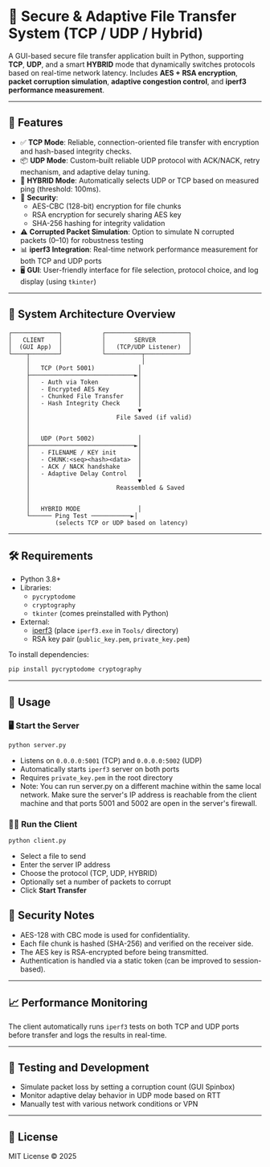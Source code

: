 # 🔐 Secure & Adaptive File Transfer System (TCP / UDP / Hybrid)

A GUI-based secure file transfer application built in Python, supporting **TCP**, **UDP**, and a smart **HYBRID** mode that dynamically switches protocols based on real-time network latency. Includes **AES + RSA encryption**, **packet corruption simulation**, **adaptive congestion control**, and **iperf3 performance measurement**.

---

## 🚀 Features

- ✅ **TCP Mode**: Reliable, connection-oriented file transfer with encryption and hash-based integrity checks.
- 📦 **UDP Mode**: Custom-built reliable UDP protocol with ACK/NACK, retry mechanism, and adaptive delay tuning.
- 🤖 **HYBRID Mode**: Automatically selects UDP or TCP based on measured ping (threshold: 100ms).
- 🔐 **Security**: 
  - AES-CBC (128-bit) encryption for file chunks
  - RSA encryption for securely sharing AES key
  - SHA-256 hashing for integrity validation
- ⚠️ **Corrupted Packet Simulation**: Option to simulate N corrupted packets (0–10) for robustness testing
- 📊 **iperf3 Integration**: Real-time network performance measurement for both TCP and UDP ports
- 🖥️ **GUI**: User-friendly interface for file selection, protocol choice, and log display (using `tkinter`)

---

## 🧠 System Architecture Overview

```
┌─────────────┐           ┌───────────────────────┐
│   CLIENT    │           │        SERVER         │
│  (GUI App)  │           │   (TCP/UDP Listener)  │
└────┬────────┘           └──────────┬────────────┘
     │                               │
     │   TCP (Port 5001)            │
     ├─────────────────────────────►│
     │   - Auth via Token           │
     │   - Encrypted AES Key        │
     │   - Chunked File Transfer    │
     │   - Hash Integrity Check     │
     │                              ▼
     │                        File Saved (if valid)
     │
     │
     │   UDP (Port 5002)            │
     ├─────────────────────────────►│
     │   - FILENAME / KEY init      │
     │   - CHUNK:<seq><hash><data>  │
     │   - ACK / NACK handshake     │
     │   - Adaptive Delay Control   │
     │                              ▼
     │                        Reassembled & Saved
     │
     │
     │   HYBRID MODE                │
     └────── Ping Test ───────────►│
             (selects TCP or UDP based on latency)
```

---

## 🛠 Requirements

- Python 3.8+
- Libraries:
  - `pycryptodome`
  - `cryptography`
  - `tkinter` (comes preinstalled with Python)
- External:
  - [iperf3](https://iperf.fr/iperf-download.php) (place `iperf3.exe` in `Tools/` directory)
  - RSA key pair (`public_key.pem`, `private_key.pem`)

To install dependencies:

```bash
pip install pycryptodome cryptography
```

---

## 🔧 Usage

### 🖥️ Start the Server

```bash
python server.py
```

- Listens on `0.0.0.0:5001` (TCP) and `0.0.0.0:5002` (UDP)
- Automatically starts `iperf3` server on both ports
- Requires `private_key.pem` in the root directory
- Note: You can run server.py on a different machine within the same local network. Make sure the server's IP address is reachable from the client machine and that ports 5001 and 5002 are open in the server's firewall.

### 🧑‍💻 Run the Client

```bash
python client.py
```

- Select a file to send
- Enter the server IP address
- Choose the protocol (TCP, UDP, HYBRID)
- Optionally set a number of packets to corrupt
- Click **Start Transfer**

## 🔐 Security Notes

- AES-128 with CBC mode is used for confidentiality.
- Each file chunk is hashed (SHA-256) and verified on the receiver side.
- The AES key is RSA-encrypted before being transmitted.
- Authentication is handled via a static token (can be improved to session-based).

---

## 📈 Performance Monitoring

The client automatically runs `iperf3` tests on both TCP and UDP ports before transfer and logs the results in real-time.

---

## 🧪 Testing and Development

- Simulate packet loss by setting a corruption count (GUI Spinbox)
- Monitor adaptive delay behavior in UDP mode based on RTT
- Manually test with various network conditions or VPN
---

## 📃 License

MIT License © 2025

